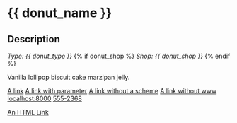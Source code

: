 # {{ donut_name }}

## Description

_Type: {{ donut_type }}_
{% if donut_shop %}
_Shop: {{ donut_shop }}_
{% endif %}

Vanilla lollipop biscuit cake marzipan jelly.

[A link](https://www.example.com)
[A link with parameter](https://www.example.com/?foo=bar)
[A link without a scheme](www.example.com)
[A link without www](example.com)
[localhost:8000](localhost:8000)
[555-2368](tel:5552368)

<a href="https://www.example.com/html">An HTML Link</a>
